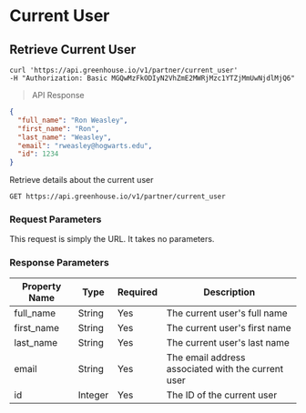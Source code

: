 # Current User

## Retrieve Current User

```shell
curl 'https://api.greenhouse.io/v1/partner/current_user'
-H "Authorization: Basic MGQwMzFkODIyN2VhZmE2MWRjMzc1YTZjMmUwNjdlMjQ6"
```
> API Response 

```json
{
  "full_name": "Ron Weasley",
  "first_name": "Ron",
  "last_name": "Weasley",
  "email": "rweasley@hogwarts.edu",
  "id": 1234
}
```

Retrieve details about the current user


`GET https://api.greenhouse.io/v1/partner/current_user`


### Request Parameters

This request is simply the URL. It takes no parameters.

### Response Parameters

Property Name | Type | Required | Description
-------------- | -------------- | -------------- | --------------
full_name | String | Yes | The current user's full name
first_name | String | Yes | The current user's first name
last_name | String | Yes | The current user's last name
email | String | Yes | The email address associated with the current user
id | Integer | Yes | The ID of the current user